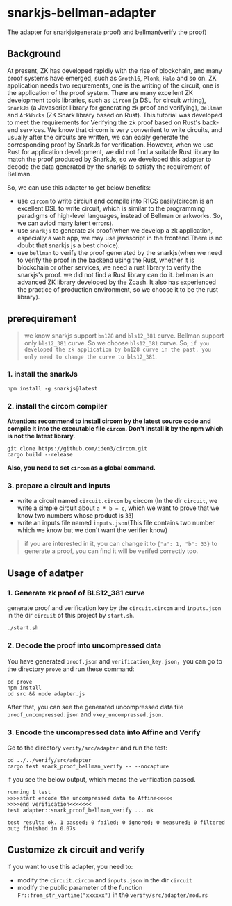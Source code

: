 # snarkjs-bellman-adapter
The adapter for snarkjs(generate proof) and bellman(verify the proof)

## Background
At present, ZK has developed rapidly with the rise of blockchain, and many proof systems have emerged, such as `Groth16`, `Plonk`, `Halo` and so on. 
ZK application needs two requrements, one is the writing of the circuit, one is the application of the proof system.
There are many excellent ZK development tools libraries, such as `Circom` (a DSL for circuit writing), `SnarkJs` (a Javascript library for generating zk proof and verifying), `Bellman` and `ArkWorks` (ZK Snark library based on Rust).
This tutorial was developed to meet the requirements for Verifying the zk proof based on Rust's back-end services.
We know that circom is very convenient to write circuits, and usually after the circuits are written, we can easily generate the corresponding proof by SnarkJs for verification. However, when we use Rust for application development, we did not find a suitable Rust library to match the proof produced by SnarkJs, so we developed this adapter to decode the data generated by the snarkjs to satisfy the requirement of Bellman.

So, we can use this adapter to get below benefits:
- use `circom` to write circiuit and compile into R1CS easily(circom is an excellent DSL to write circuit, which is similar to the programming paradigms of high-level languages, instead of Bellman or arkworks. So, we can aviod many latent errors).
- use `snarkjs` to generate zk proof(when we develop a zk application, especially a web app, we may use javascript in the frontend.There is no doubt that snarkjs js a best choice).
- use `bellman` to verify the proof generated by the snarkjs(when we need to verify the proof in the backend using the Rust, whether it is blockchain or other services, we need a rust library to verify the snarkjs's proof. we did not find a Rust library can do it. bellman is an advanced ZK library developed by the Zcash. It also has experienced the practice of production environment, so we choose it to be the rust library).

## prerequirement
> we know snarkjs support `bn128` and `bls12_381` curve. Bellman support only `bls12_381` curve. So we choose `bls12_381` curve. So, `if you developed the zk application by bn128 curve in the past, you only need to change the curve to bls12_381`.

### 1. install the snarkJs
```
npm install -g snarkjs@latest
```

### 2. install the circom compiler
**Attention: recommend to install circom by the latest source code and compile it into the executable file `circom`. Don't install it by the npm which is not the latest library**.
```
git clone https://github.com/iden3/circom.git
cargo build --release
```
**Also, you need to set `circom` as a global command.**

### 3. prepare a circuit and inputs
- write a circuit named `circuit.circom` by circom (In the dir `circuit`, we write a simple circuit about `a * b = c`, which we want to prove that we know two numbers whose product is `33`)
- write an inputs file named `inputs.json`(This file contains two number which we know but we don't want the verifier know)
> if you are interested in it, you can change it to `{"a": 1, "b": 33}` to generate a proof, you can find it will be verifed correctly too.

## Usage of adatper
### 1. Generate zk proof of BLS12_381 curve

generate proof and verification key by the `circuit.circom` and `inputs.json` in the dir `circuit` of this project by `start.sh`.
```
./start.sh
```


### 2. Decode the proof into uncompressed data
You have generated `proof.json` and `verification_key.json`，you can go to the directory `prove` and run these command:
```
cd prove
npm install
cd src && node adapter.js
```
After that, you can see the generated uncompressed data file `proof_uncompressed.json` and `vkey_uncompressed.json`.

### 3. Encode the uncompressed data into Affine and Verify
Go to the directory `verify/src/adapter` and run the test:
```
cd ../../verify/src/adapter
cargo test snark_proof_bellman_verify -- --nocapture
```
if you see the below output, which means the verification passed.

```
running 1 test
>>>>start encode the uncompressed data to Affine<<<<<
>>>>end verification<<<<<<<
test adapter::snark_proof_bellman_verify ... ok

test result: ok. 1 passed; 0 failed; 0 ignored; 0 measured; 0 filtered out; finished in 0.07s
```

## Customize zk circuit and verify
if you want to use this adapter, you need to:
- modify the `circuit.circom` and `inputs.json` in the dir `circuit`
- modify the public parameter of the function `Fr::from_str_vartime("xxxxxx")` in the `verify/src/adapter/mod.rs`